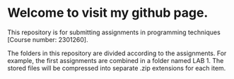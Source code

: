 # Welcome to visit my github page.
This repository is for submitting assignments in programming techniques [Course number: 2301260].

The folders in this repository are divided according to the assignments. For example, the first assignments are combined in a folder named LAB 1.
The stored files will be compressed into separate .zip extensions for each item.
